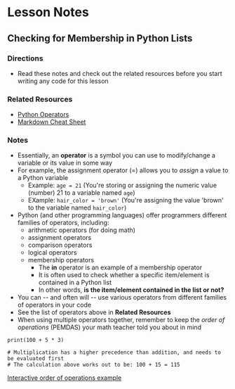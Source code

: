 # Lesson Notes
## Checking for Membership in Python Lists

### Directions
- Read these notes and check out the related resources before you start writing any code for this lesson


### Related Resources
- [Python Operators](https://www.w3schools.com/python/python_operators.asp)
- [Markdown Cheat Sheet](https://www.markdownguide.org/cheat-sheet/)


### Notes

- Essentially, an **operator** is a symbol you can use to modify/change a variable or its value in some way
- For example, the assignment operator (=) allows you to *assign* a value to a Python variable
  - Example: `age = 21` (You're storing or assigning the numeric value (number) 21 to a variable named `age`)
  - EXample: `hair_color = 'brown'` (You're assigning the value 'brown' to the variable named `hair_color`)
- Python (and other programming languages) offer programmers different families of operators, including:
  - arithmetic operators (for doing math)
  - assignment operators
  - comparison operators
  - logical operators
  - membership operators
    - The **in** operator is an example of a membership operator
    - It is often used to check whether a specific item/element is contained in a Python list
    - In other words, **is the item/element contained in the list or not?**
- You can -- and often will -- use various operators from different families of operators in your code
- See the list of operators above in **Related Resources**
- When using multiple operators together, remember to keep the *order of operations* (PEMDAS) your math teacher told you about in mind

```
print(100 + 5 * 3)

# Multiplication has a higher precedence than addition, and needs to be evaluated first
# The calculation above works out to be: 100 + 15 = 115
```
[Interactive order of operations example](https://www.w3schools.com/python/trypython.asp?filename=demo_precedence_multiplication)
